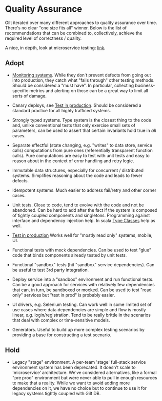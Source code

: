 # Quality Assurance

Gilt iterated over many different approaches to quality assurance over time. There's no clear "one size fits all" winner. Below is the list of recommendations that can be combined to, collectively, achieve the required level of correctness / quality.

A nice, in depth, look at microservice testing: [link](http://martinfowler.com/articles/microservice-testing/).


## Adopt

  - [Monitoring systems](Monitoring.md). While they don't prevent defects from going out into production, they catch what "falls through" other testing methods. Should be considered a "must have".
    In particular, collecting business-specific metrics and alerting on those can be a great way to limit all sorts of damage.

  - Canary deploys, see [Test in production](Quality-TIP.md). Should be considered a standard practice for all highly trafficed systems.

  - Strongly typed systems. Type system is the closest thing to the code and, unlike conventional tests that only exercise small sets of parameters, can be used to assert that certain invariants hold true in *all* cases.

  - Separate effectful (state changing, e.g. "writes" to data store, service calls) computations from pure ones (referentially transparent function calls). Pure computations are easy to test with unit tests and easy to reason about in the context of error handling and retry logic.

  - Immutable data structures, especially for concurrent / distributed systems. Simplifies reasoning about the code and leads to fewer defects.

  - Idempotent systems. Much easier to address fail/retry and other corner cases.

  - Unit tests. Close to code, tend to evolve with the code and not be abandoned. Can be hard to add after the fact if the system is composed of tightly coupled components and singletons. Programming against interface and dependency injection help. In scala [Type Classes](http://danielwestheide.com/blog/2013/02/06/the-neophytes-guide-to-scala-part-12-type-classes.html) help as well.

  - [Test in production](Quality-TIP.md) Works well for "mostly read only" systems, mobile, UI.

  - Functional tests with mock dependencies. Can be used to test "glue" code that binds components already tested by unit tests.

  - Functional "sandbox" tests (hit "sandbox" service dependencies). Can be useful to test 3rd party integration.

  - Deploy service into a "sandbox" environment and run functional tests. Can be a good approach for services with relatively few dependencies that can, in turn, be sandboxed or mocked. Can be used to test "read only" services but "test in prod" is probably easier.

  - UI drivers, e.g. Selenium testing. Can work well in some limited set of use cases where data dependencies are simple and flow is mostly linear, e.g. login/registration. Tend to be really brittle in the scenarios that deal with complex or time-sensitive models.
  - Generators. Useful to build up more complex testing scenarios by providing a base for constructing a test scenario.


## Hold

  - Legacy "stage" environment. A per-team 'stage' full-stack service environment system has been deprecated. It doesn't scale to 'microservice' architecture. We've considered alternatives, like a formal "pre prod" environment but were never able to pull in enough resources to make that a reality. While we want to avoid adding more dependencies on it, we have no choice but to continue to use it for legacy systems tightly coupled with Gilt DB.

